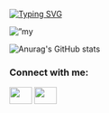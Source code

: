 [![Typing SVG](https://readme-typing-svg.herokuapp.com?font=Fira+Code&pause=1000&color=8084F7&random=false&width=435&lines=HI+THERE%2C+I'M+JOBEN%2C+A+WEB+DEVELOPER)](https://git.io/typing-svg)

<p align=”center”>
<img width=”200" height=”200" src=”https://drive.google.com/file/d/1ajIeWqLdZJgp4WULSoBvanbEpcKSid2P/view?usp=drive_link" alt=”my banner”>
</p>

![Anurag's GitHub stats](https://github-readme-stats.vercel.app/api?username=jobenapao01&theme=synthwave&show_icons=true)
<h3 align="left">Connect with me:</h3>
<p align="left">
<a href="https://www.linkedin.com/in/jobenapao/" target="blank"><img align="center" src="https://cdn.jsdelivr.net/npm/simple-icons@3.0.1/icons/linkedin.svg" alt="" height="30" width="40" class='color:'/></a>
<a href="https://www.facebook.com/apaobenjo/" target="blank"><img align="center" src="https://cdn.jsdelivr.net/npm/simple-icons@3.0.1/icons/facebook.svg" alt="" height="30" width="40"  class='text-white'/></a>
</p>
